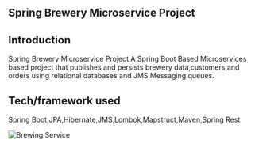 ## Spring Brewery Microservice Project

## Introduction
Spring Brewery Microservice Project A Spring Boot Based Microservices based project that publishes and persists brewery data,customers,and orders using relational databases and JMS Messaging queues.




## Tech/framework used

Spring Boot,JPA,Hibernate,JMS,Lombok,Mapstruct,Maven,Spring Rest





![Brewing Service](https://user-images.githubusercontent.com/37083547/73274605-d5320d00-41b3-11ea-81f1-4d663e4d8c3e.jpeg)
